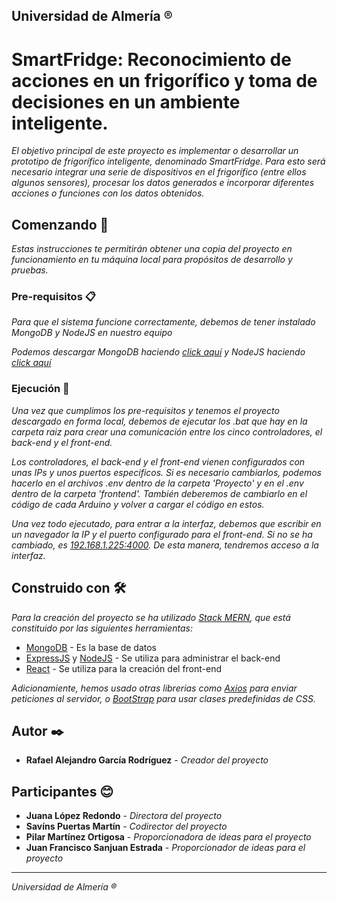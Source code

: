 Universidad de Almería ®
---

# SmartFridge: Reconocimiento de acciones en un frigorífico y toma de decisiones en un ambiente inteligente.

_El objetivo principal de este proyecto es implementar o desarrollar un prototipo de frigorífico inteligente, denominado SmartFridge. Para esto será necesario integrar una serie de dispositivos en el frigorífico (entre ellos algunos sensores), procesar los datos generados e incorporar diferentes acciones o funciones con los datos obtenidos._

## Comenzando 🚀

_Estas instrucciones te permitirán obtener una copia del proyecto en funcionamiento en tu máquina local para propósitos de desarrollo y pruebas._


### Pre-requisitos 📋

_Para que el sistema funcione correctamente, debemos de tener instalado MongoDB y NodeJS en nuestro equipo_

_Podemos descargar MongoDB haciendo [click aquí](https://www.mongodb.com/download-center/community) y NodeJS haciendo [click aquí](https://nodejs.org/es/download/current/)_

### Ejecución 🔧

_Una vez que cumplimos los pre-requisitos y tenemos el proyecto descargado en forma local, debemos de ejecutar los .bat que hay en la carpeta raiz para crear una comunicación entre los cinco controladores, el back-end y el front-end._

_Los controladores, el back-end y el front-end vienen configurados con unas IPs y unos puertos especificos. Si es necesario cambiarlos, podemos hacerlo en el archivos .env dentro de la carpeta 'Proyecto' y en el .env dentro de la carpeta 'frontend'. También deberemos de cambiarlo en el código de cada Arduino y volver a cargar el código en estos._

_Una vez todo ejecutado, para entrar a la interfaz, debemos que escribir en un navegador la IP y el puerto configurado para el front-end. Si no se ha cambiado, es [192.168.1.225:4000](http://192.168.1.225:4000). De esta manera, tendremos acceso a la interfaz._ 

## Construido con 🛠️

_Para la creación del proyecto se ha utilizado [Stack MERN](https://platzi.com/blog/que-es-mern-stack-javascript/), que está constituido por las siguientes herramientas:_

* [MongoDB](https://www.mongodb.com/es) - Es la base de datos
* [ExpressJS](https://expressjs.com/es/) y [NodeJS](https://nodejs.org/es/) - Se utiliza para administrar el back-end
* [React](https://es.reactjs.org/) - Se utiliza para la creación del front-end

_Adicionamiente, hemos usado otras librerias como [Axios](https://github.com/axios/axios) para enviar peticiones al servidor, o [BootStrap](https://getbootstrap.com/) para usar clases predefinidas de CSS._

## Autor ✒️

* **Rafael Alejandro García Rodríguez** - *Creador del proyecto*

## Participantes 😊

* **Juana López Redondo** - *Directora del proyecto*
* **Savíns Puertas Martín** - *Codirector del proyecto*
* **Pilar Martínez Ortigosa** - *Proporcionadora de ideas para el proyecto*
* **Juan Francisco Sanjuan Estrada** - *Proporcionador de ideas para el proyecto*

---
_Universidad de Almería ®_